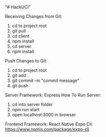 "# HackUCI" 

Receiving Changes from Git:
1. cd to project root
2. git pull
3. cd client
4. npm install
5. cd server
6. npm install

Push Changes to Git:
1. cd to project root
2. git add .
3. git commit -m "commit message"
4. git push

Server Framework: Express
How To Run Server:
1. cd into server folder
2. npm run start
3. open localhost:3000 in browser

Frontend Framework: React Native
Expo Cli: https://www.npmjs.com/package/expo-cli

